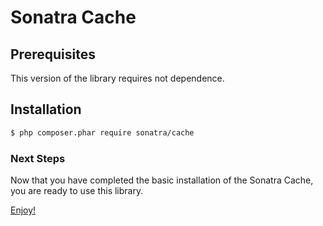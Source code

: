 Sonatra Cache
=============

## Prerequisites

This version of the library requires not dependence.

## Installation

``` bash
$ php composer.phar require sonatra/cache
```

### Next Steps

Now that you have completed the basic installation of the Sonatra Cache,
you are ready to use this library.

[Enjoy!](usage.md)

